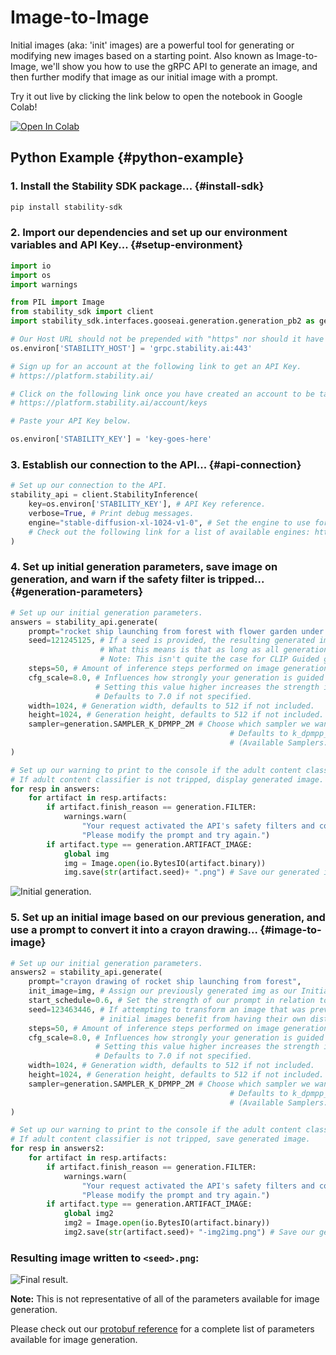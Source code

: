 # Image-to-Image

Initial images (aka: 'init' images) are a powerful tool for generating or modifying new images based on a starting point. Also known as Image-to-Image, we'll show you how to use the gRPC API to generate an image, and then further modify that image as our initial image with a prompt.

Try it out live by clicking the link below to open the notebook in Google Colab!

[![Open In Colab](https://colab.research.google.com/assets/colab-badge.svg)](https://colab.research.google.com/drive/179vzpU99rWTFfXFkje-j9Y-12qymRi7s?usp=sharing)

## Python Example {#python-example}

### 1. Install the Stability SDK package... {#install-sdk}

```bash
pip install stability-sdk
```

### 2. Import our dependencies and set up our environment variables and API Key... {#setup-environment}

```python
import io
import os
import warnings

from PIL import Image
from stability_sdk import client
import stability_sdk.interfaces.gooseai.generation.generation_pb2 as generation

# Our Host URL should not be prepended with "https" nor should it have a trailing slash.
os.environ['STABILITY_HOST'] = 'grpc.stability.ai:443'

# Sign up for an account at the following link to get an API Key.
# https://platform.stability.ai/

# Click on the following link once you have created an account to be taken to your API Key.
# https://platform.stability.ai/account/keys

# Paste your API Key below.

os.environ['STABILITY_KEY'] = 'key-goes-here'
```

### 3. Establish our connection to the API... {#api-connection}

```python
# Set up our connection to the API.
stability_api = client.StabilityInference(
    key=os.environ['STABILITY_KEY'], # API Key reference.
    verbose=True, # Print debug messages.
    engine="stable-diffusion-xl-1024-v1-0", # Set the engine to use for generation.
    # Check out the following link for a list of available engines: https://platform.stability.ai/docs/features/api-parameters#engine
)
```

### 4. Set up initial generation parameters, save image on generation, and warn if the safety filter is tripped... {#generation-parameters}

```python
# Set up our initial generation parameters.
answers = stability_api.generate(
    prompt="rocket ship launching from forest with flower garden under a blue sky, masterful, ghibli",
    seed=121245125, # If a seed is provided, the resulting generated image will be deterministic.
                    # What this means is that as long as all generation parameters remain the same, you can always recall the same image simply by generating it again.
                    # Note: This isn't quite the case for CLIP Guided generations, which we tackle in the CLIP Guidance documentation.
    steps=50, # Amount of inference steps performed on image generation. Defaults to 30.
    cfg_scale=8.0, # Influences how strongly your generation is guided to match your prompt.
                   # Setting this value higher increases the strength in which it tries to match your prompt.
                   # Defaults to 7.0 if not specified.
    width=1024, # Generation width, defaults to 512 if not included.
    height=1024, # Generation height, defaults to 512 if not included.
    sampler=generation.SAMPLER_K_DPMPP_2M # Choose which sampler we want to denoise our generation with.
                                                 # Defaults to k_dpmpp_2m if not specified. Clip Guidance only supports ancestral samplers.
                                                 # (Available Samplers: ddim, plms, k_euler, k_euler_ancestral, k_heun, k_dpm_2, k_dpm_2_ancestral, k_dpmpp_2s_ancestral, k_lms, k_dpmpp_2m, k_dpmpp_sde)
)

# Set up our warning to print to the console if the adult content classifier is tripped.
# If adult content classifier is not tripped, display generated image.
for resp in answers:
    for artifact in resp.artifacts:
        if artifact.finish_reason == generation.FILTER:
            warnings.warn(
                "Your request activated the API's safety filters and could not be processed."
                "Please modify the prompt and try again.")
        if artifact.type == generation.ARTIFACT_IMAGE:
            global img
            img = Image.open(io.BytesIO(artifact.binary))
            img.save(str(artifact.seed)+ ".png") # Save our generated images its seed number as the filename.
```

![Initial generation.](/TSgRPCImageToImageInit.png)

### 5. Set up an initial image based on our previous generation, and use a prompt to convert it into a crayon drawing... {#image-to-image}

```python
# Set up our initial generation parameters.
answers2 = stability_api.generate(
    prompt="crayon drawing of rocket ship launching from forest",
    init_image=img, # Assign our previously generated img as our Initial Image for transformation.
    start_schedule=0.6, # Set the strength of our prompt in relation to our initial image.
    seed=123463446, # If attempting to transform an image that was previously generated with our API,
                    # initial images benefit from having their own distinct seed rather than using the seed of the original image generation.
    steps=50, # Amount of inference steps performed on image generation. Defaults to 30.
    cfg_scale=8.0, # Influences how strongly your generation is guided to match your prompt.
                   # Setting this value higher increases the strength in which it tries to match your prompt.
                   # Defaults to 7.0 if not specified.
    width=1024, # Generation width, defaults to 512 if not included.
    height=1024, # Generation height, defaults to 512 if not included.
    sampler=generation.SAMPLER_K_DPMPP_2M # Choose which sampler we want to denoise our generation with.
                                                 # Defaults to k_dpmpp_2m if not specified. Clip Guidance only supports ancestral samplers.
                                                 # (Available Samplers: ddim, plms, k_euler, k_euler_ancestral, k_heun, k_dpm_2, k_dpm_2_ancestral, k_dpmpp_2s_ancestral, k_lms, k_dpmpp_2m, k_dpmpp_sde)
)

# Set up our warning to print to the console if the adult content classifier is tripped.
# If adult content classifier is not tripped, save generated image.
for resp in answers2:
    for artifact in resp.artifacts:
        if artifact.finish_reason == generation.FILTER:
            warnings.warn(
                "Your request activated the API's safety filters and could not be processed."
                "Please modify the prompt and try again.")
        if artifact.type == generation.ARTIFACT_IMAGE:
            global img2
            img2 = Image.open(io.BytesIO(artifact.binary))
            img2.save(str(artifact.seed)+ "-img2img.png") # Save our generated image with its seed number as the filename and the img2img suffix so that we know this is our transformed image.
```

### Resulting image written to `<seed>.png`:

![Final result.](/TSgRPCImageToImageResult.png)

**Note:** This is not representative of all of the parameters available for image generation.

Please check out our [protobuf reference](https://github.com/Stability-AI/api-interfaces/blob/main/src/proto/generation.proto) for a complete list of parameters available for image generation.
